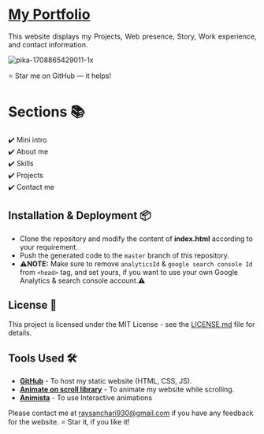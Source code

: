 # <a href="" target="_blank">My Portfolio</a>
<p align="justify">This website displays my Projects, Web presence, Story, Work experience, and contact information.</p>



![pika-1708865429011-1x](https://github.com/Sanchariii/Sanchari-Portfolio-Website/assets/88083502/f1bec35e-3f53-4b9e-9e1b-28e963fb7c22)


:star: Star me on GitHub — it helps!

# Sections 📚

✔️ Mini intro\
✔️ About me \
✔️ Skills\
✔️ Projects\
✔️ Contact me

## Installation & Deployment 📦
- Clone the repository and modify the content of <b>index.html</b> according to your requirement.
- Push the generated code to the `master` branch of this repository.
- ⚠️<b>NOTE:</b> Make sure to remove `analyticsId` & `google search console Id` from `<head>` tag, and set yours, if you want to use your own Google Analytics & search console account.⚠️


## License 📄
This project is licensed under the MIT License - see the [LICENSE.md](./LICENSE) file for details.

## Tools Used 🛠️
* [<b>GitHub</b>](https://github.com/) - To host my static website (HTML, CSS, JS).
* [<b>Animate on scroll library</b>](https://github.com/michalsnik/aos) - To animate my website while scrolling.
* [<b>Animista</b>](https://animista.net/) - To use Interactive animations


Please contact me at raysanchari930@gmail.com if you have any feedback for the website. :star: Star it, if you like it!
